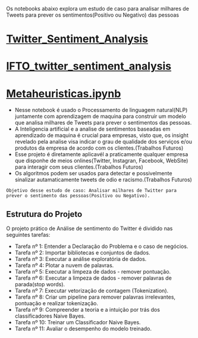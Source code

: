 Os notebooks abaixo explora um estudo de caso para analisar milhares de Tweets para prever os sentimentos(Positivo ou  Negativo) das pessoas

# [Twitter_Sentiment_Analysis](/Twitter_Sentiment_Analysis/blob/main/Notebooks/1_Primeira_Solucao/twitter_sentiment_analysis.ipynb)


# [IFTO_twitter_sentiment_analysis](/Twitter_Sentiment_Analysis/blob/main/Notebooks/2_Solucao_Melhorada/IFTO_twitter_sentiment_analysis.ipynb)


# [Metaheuristicas.ipynb](https://github.com/JefteLG/metaheuristicas/blob/main/metaheuristicas.ipynb)



- Nesse notebook é usado o Processamento de linguagem natural(NLP) juntamente com aprendizagem de maquina para construir um modelo que analisa milhares de Tweets para prever o sentimentos das pessoas.
- A Inteligencia artificial e a analise de sentimentos baseadas em aprendizado de maquina é crucial para empresas, visto que, os insight revelado pela analise visa indicar o grau de qualidade dos serviços e/ou produtos da empresa de acordo com os clientes.(Trabalhos Futuros)
- Esse projeto é diretamente aplicavél a praticamente qualquer empresa que disponhe de meios onlines(Twitter, Instagran, Facebook, WebSite) para interagir com seus clientes.(Trabalhos Futuros)
- Os algoritmos podem ser usados para detectar e possivelmente sinalizar autamaticamente tweets de odio e racismo.(Trabalhos Futuros)

`Objetivo desse estudo de caso: Analisar milhares de Twitter para prever o sentimento das pessoas(Positivo ou Negativo).`

## Estrutura do Projeto
O projeto prático de Análise de sentimento do Twitter é dividido nas seguintes tarefas:

- Tarefa nº 1: Entender a Declaração do Problema e o caso de negócios.
- Tarefa nº 2: Importar bibliotecas e conjuntos de dados.
- Tarefa nº 3: Executar a análise exploratória de dados.
- Tarefa nº 4: Plotar a nuvem de palavras.
- Tarefa nº 5: Executar a limpeza de dados - remover pontuação.
- Tarefa nº 6: Executar a limpeza de dados - remover palavras de parada(stop words).
- Tarefa nº 7: Executar vetorização de contagem (Tokenization).
- Tarefa nº 8: Criar um pipeline para remover palavras irrelevantes, pontuação e realizar tokenização.
- Tarefa nº 9: Compreender a teoria e a intuição por trás dos classificadores Naive Bayes.
- Tarefa nº 10: Treinar um Classificador Naive Bayes.
- Tarefa nº 11: Avaliar o desempenho do modelo treinado.

